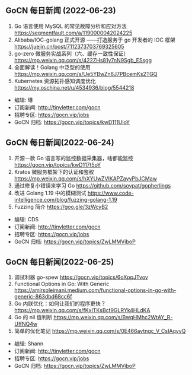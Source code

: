 ## GoCN 每日新闻 (2022-06-23)

1. Go 语言使用 MySQL 的常见故障分析和应对方法 https://segmentfault.com/a/1190000042024225
2. Alibaba/IOC-golang 正式开源 ——打造服务于 go 开发者的 IOC 框架 https://juejin.cn/post/7112373703769325605
3. go-zero 微服务实战系列（六、缓存一致性保证）https://mp.weixin.qq.com/s/422ZHs81y7nN9Sgb_ESsgg
4. 全面解读！Golang 中泛型的使用 https://mp.weixin.qq.com/s/Ue5YBwZn6J7PBcemKs2TGQ
5. Kubernetes 资源拓扑感知调度优化 https://my.oschina.net/u/4534936/blog/5544218

- 编辑: 琳
- 订阅新闻: http://tinyletter.com/gocn
- 招聘专区: https://gocn.vip/jobs
- GoCN 归档: https://gocn.vip/topics/kwD111UloY

## GoCN 每日新闻(2022-06-24)

1. 开源一款 Go 语言写的监控数据采集器，啥都能监控 https://gocn.vip/topics/kwD117t5oY
2. Kratos 微服务框架下的认证和鉴权 https://mp.weixin.qq.com/s/hXYUwZVIKAPZayyPbJCMaw
3. 通过修复小错误来学习 Go https://github.com/soypat/gopherlings
4. 改进 Golang 1.19 中的模糊测试 https://www.code-intelligence.com/blog/fuzzing-golang-1.19
5. Fuzzing 简介 https://goo.gle/3zWcyB2

- 编辑: CDS
- 订阅新闻: http://tinyletter.com/gocn
- 招聘专区: https://gocn.vip/jobs
- GoCN 归档: https://gocn.vip/topics/ZwLMMViboP

## GoCN 每日新闻(2022-06-25)

1. 调试利器 go-spew https://gocn.vip/topics/6oXppJTvov
2. Functional Options in Go: With Generic https://amirsoleimani.medium.com/functional-options-in-go-with-generic-863dbd68cc6f
3. Go 内联优化：如何让我们的程序更快？ https://mp.weixin.qq.com/s/fKxITKsBct9GLRYk4HLdKA
4. Go 的 nil 值判断 https://mp.weixin.qq.com/s/BwqHMhc2WtAY_R-UffNQ4w
5. 简单的优化笔记 https://mp.weixin.qq.com/s/0E466avtngc_V_CsIAqyvQ

- 编辑: Shann
- 订阅新闻: http://tinyletter.com/gocn
- 招聘专区: https://gocn.vip/jobs
- GoCN 归档: https://gocn.vip/topics/ZwLMMViboP
